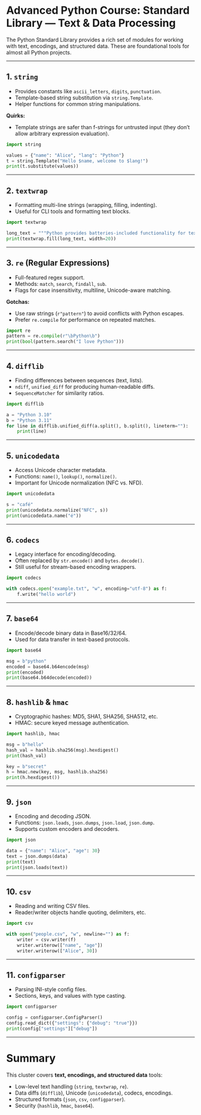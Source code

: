 # Advanced Python Course: Standard Library — Text & Data Processing

The Python Standard Library provides a rich set of modules for working with text, encodings, and structured data. These are foundational tools for almost all Python projects.

---

## 1. `string`

* Provides constants like `ascii_letters`, `digits`, `punctuation`.
* Template-based string substitution via `string.Template`.
* Helper functions for common string manipulations.

**Quirks:**

* Template strings are safer than f-strings for untrusted input (they don’t allow arbitrary expression evaluation).

```python
import string

values = {"name": "Alice", "lang": "Python"}
t = string.Template("Hello $name, welcome to $lang!")
print(t.substitute(values))
```

---

## 2. `textwrap`

* Formatting multi-line strings (wrapping, filling, indenting).
* Useful for CLI tools and formatting text blocks.

```python
import textwrap

long_text = """Python provides batteries-included functionality for text processing."""
print(textwrap.fill(long_text, width=20))
```

---

## 3. `re` (Regular Expressions)

* Full-featured regex support.
* Methods: `match`, `search`, `findall`, `sub`.
* Flags for case insensitivity, multiline, Unicode-aware matching.

**Gotchas:**

* Use raw strings (`r"pattern"`) to avoid conflicts with Python escapes.
* Prefer `re.compile` for performance on repeated matches.

```python
import re
pattern = re.compile(r"\bPython\b")
print(bool(pattern.search("I love Python")))
```

---

## 4. `difflib`

* Finding differences between sequences (text, lists).
* `ndiff`, `unified_diff` for producing human-readable diffs.
* `SequenceMatcher` for similarity ratios.

```python
import difflib

a = "Python 3.10"
b = "Python 3.11"
for line in difflib.unified_diff(a.split(), b.split(), lineterm=""):
    print(line)
```

---

## 5. `unicodedata`

* Access Unicode character metadata.
* Functions: `name()`, `lookup()`, `normalize()`.
* Important for Unicode normalization (NFC vs. NFD).

```python
import unicodedata

s = "café"
print(unicodedata.normalize("NFC", s))
print(unicodedata.name("é"))
```

---

## 6. `codecs`

* Legacy interface for encoding/decoding.
* Often replaced by `str.encode()` and `bytes.decode()`.
* Still useful for stream-based encoding wrappers.

```python
import codecs

with codecs.open("example.txt", "w", encoding="utf-8") as f:
    f.write("hello world")
```

---

## 7. `base64`

* Encode/decode binary data in Base16/32/64.
* Used for data transfer in text-based protocols.

```python
import base64

msg = b"python"
encoded = base64.b64encode(msg)
print(encoded)
print(base64.b64decode(encoded))
```

---

## 8. `hashlib` & `hmac`

* Cryptographic hashes: MD5, SHA1, SHA256, SHA512, etc.
* HMAC: secure keyed message authentication.

```python
import hashlib, hmac

msg = b"hello"
hash_val = hashlib.sha256(msg).hexdigest()
print(hash_val)

key = b"secret"
h = hmac.new(key, msg, hashlib.sha256)
print(h.hexdigest())
```

---

## 9. `json`

* Encoding and decoding JSON.
* Functions: `json.loads`, `json.dumps`, `json.load`, `json.dump`.
* Supports custom encoders and decoders.

```python
import json

data = {"name": "Alice", "age": 30}
text = json.dumps(data)
print(text)
print(json.loads(text))
```

---

## 10. `csv`

* Reading and writing CSV files.
* Reader/writer objects handle quoting, delimiters, etc.

```python
import csv

with open("people.csv", "w", newline="") as f:
    writer = csv.writer(f)
    writer.writerow(["name", "age"])
    writer.writerow(["Alice", 30])
```

---

## 11. `configparser`

* Parsing INI-style config files.
* Sections, keys, and values with type casting.

```python
import configparser

config = configparser.ConfigParser()
config.read_dict({"settings": {"debug": "true"}})
print(config["settings"]["debug"])
```

---

# Summary

This cluster covers **text, encodings, and structured data** tools:

* Low-level text handling (`string`, `textwrap`, `re`).
* Data diffs (`difflib`), Unicode (`unicodedata`), codecs, encodings.
* Structured formats (`json`, `csv`, `configparser`).
* Security (`hashlib`, `hmac`, `base64`).

